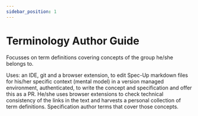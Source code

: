 ```yaml
---
sidebar_position: 1
---
```


# Terminology Author Guide

Focusses on term definitions covering concepts of the group he/she belongs to.

Uses: an IDE, git and a browser extension, to edit Spec-Up markdown files for his/her specific context (mental model) in a version managed environment, authenticated, to write the concept and specification and offer this as a PR. He/she uses browser extensions to check technical consistency of the links in the text and harvests a personal collection of term definitions. Specification author terms that cover those concepts.
